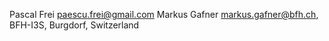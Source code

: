 Pascal Frei <paescu.frei@gmail.com>
Markus Gafner <markus.gafner@bfh.ch>, BFH-I3S, Burgdorf, Switzerland